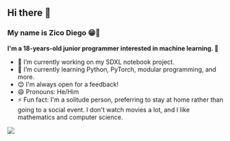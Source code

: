 ## Hi there 👋
### My name is Zico Diego 😁👋

**I'm a 18-years-old junior programmer interested in machine learning. 🤖**
- 🔭 I’m currently working on my SDXL notebook project.
- 🌱 I’m currently learning Python, PyTorch, modular programming, and more.
- 😊 I'm always open for a feedback!
- 😄 Pronouns: He/Him
- ⚡ Fun fact: I'm a solitude person, preferring to stay at home rather than going to a social event. I don't watch movies a lot, and I like mathematics and computer science.

<img src="https://my-stats-one.vercel.app/api?username=ZicoDiegoRR&&show_icons=true&theme=radical">
